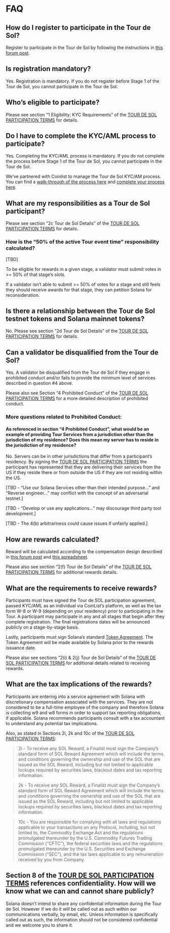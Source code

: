 # FAQ

## How do I register to participate in the Tour de Sol?

Register to participate in the Tour de Sol by following the instructions in [this forum post](https://forums.solana.com/t/tour-de-sol-registration/35).

## Is registration mandatory?

Yes. Registration is mandatory. If you do not register before Stage 1 of the Tour de Sol, you cannot participate in the Tour de Sol.

## Who’s eligible to participate?

Please see section “1 Eligibility; KYC Requirements” of the [TOUR DE SOL PARTICIPATION TERMS](https://drive.google.com/a/solana.com/file/d/15ueLG6VJoQ5Hx4rnpjFeuL3pG5DbrBbE/view?usp=sharing) for details.  

## Do I have to complete the KYC/AML process to participate?

Yes. Completing the KYC/AML process is mandatory. If you do not complete the process before Stage 1 of the Tour de Sol, you cannot participate in the Tour de Sol.

We’ve partnered with Coinlist to manage the Tour de Sol  KYC/AM process. You can find a [walk-through of the process here](https://docs.google.com/presentation/d/1gz8e34piUzzwzCMKwVrKKbZiPXV64Uq2-Izt4-VcMR4/) and [complete your process here](https://docs.google.com/presentation/d/1gz8e34piUzzwzCMKwVrKKbZiPXV64Uq2-Izt4-VcMR4/edit#slide=id.g5dff17f5e5_0_44).

## What are my responsibilities as a Tour de Sol participant?

Please see section “2c Tour de Sol Details” of the [TOUR DE SOL PARTICIPATION TERMS](https://drive.google.com/file/d/15ueLG6VJoQ5Hx4rnpjFeuL3pG5DbrBbE/view)  for details.

### How is the “50% of the active Tour event time” responsibility calculated?

\[TBD\]

To be eligible for rewards in a given stage, a validator must submit votes in &gt;= 50% of that stage’s slots. 

If a validator isn’t able to submit &gt;= 50% of votes for a stage and still feels they should receive awards for that stage, they can petition Solana for reconsideration.

## Is there a relationship between the Tour de Sol testnet tokens and Solana mainnet tokens?

No. Please see section ”2d Tour de Sol Details” of the [TOUR DE SOL PARTICIPATION TERMS](https://drive.google.com/file/d/15ueLG6VJoQ5Hx4rnpjFeuL3pG5DbrBbE/view) for details.

## Can a validator be disqualified from the Tour de Sol?

Yes. A validator be disqualified from the Tour de Sol if they engage in prohibited conduct and/or fails to provide the minimum level of services described in question \#4 above.

Please also see Section “4 Prohibited Conduct” of the [TOUR DE SOL PARTICIPATION TERMS](https://drive.google.com/file/d/15ueLG6VJoQ5Hx4rnpjFeuL3pG5DbrBbE/view) for a more detailed description of prohibited conduct.

### More questions related to Prohibited Conduct:

#### As referenced in section “4 Prohibited Conduct”, what would be an example of providing Tour Services from a jurisdiction other than the jurisdiction of my residence? Does this mean my server has to reside in the jurisdiction of my residence?

No. Servers can be in other jurisdictions that differ from a participant’s residency. By signing the  [TOUR DE SOL PARTICIPATION TERMS](https://drive.google.com/file/d/15ueLG6VJoQ5Hx4rnpjFeuL3pG5DbrBbE/view) the participant has represented that they are delivering their services from the US if they reside there or from outside the US if they are not residing within the US.

\[TBD - “Use our Solana Services other than their intended purpose…” and “Reverse engineer…” may conflict with the concept of an adversarial testnet.\]

\[TBD - “Develop or use any applications…” may discourage third party tool development.\]

\[TBD - The 4\(b\) arbitrariness could cause issues if unfairly applied.\]

## How are rewards calculated?

Reward will be calculated according to the compensation design described in [this forum post](https://forums.solana.com/t/tour-de-sol-stage-1-preliminary-compensation-design/79) and [this spreadsheet](https://docs.google.com/spreadsheets/d/11puBSw2THdO4wU-uyDEic-D03jg4ZAooVpcZU0w_4gI/edit#gid=218406032).

Please also see section “2\(f\) Tour de Sol Details” of the [TOUR DE SOL PARTICIPATION TERMS](https://drive.google.com/file/d/15ueLG6VJoQ5Hx4rnpjFeuL3pG5DbrBbE/view) for additional rewards details.

## What are the requirements to receive rewards?

Participants must have signed the Tour de SOL participation agreement, passed KYC/AML as an individual via CoinList’s platform, as well as the tax form W-8 or W-9 \(depending on your residency\) prior to participating in the Tour. A participant may participate in any and all stages that begin after they complete registration. The final registrations dates will be announced publicly on a stage-by-stage basis.

Lastly, participants must sign Solana’s standard [Token Agreement](https://drive.google.com/open?id=1O4cEUZzeSNoVcncbHcEegAqPgjT-7hcy). The Token Agreement will be made available by Solana prior to the rewards issuance date.

Please also see sections  “2\(i\) & 2\(j\) Tour de Sol Details” of the [TOUR DE SOL PARTICIPATION TERMS](https://drive.google.com/file/d/15ueLG6VJoQ5Hx4rnpjFeuL3pG5DbrBbE/view) for additional details related to receiving rewards.

## What are the tax implications of the rewards?

Participants are entering into a service agreement with Solana with discretionary compensation associated with the services. They are not considered to be a full-time employee of the company and therefore Solana is collecting w9 and w8 forms in order to support tax reporting obligations, if applicable. Solana recommends participants consult with a tax accountant to understand any potential tax implications.

Also, as stated in Sections 2i, 2k and 10c of the [TOUR DE SOL PARTICIPATION TERMS](https://drive.google.com/file/d/15ueLG6VJoQ5Hx4rnpjFeuL3pG5DbrBbE/view):

> 2i - To receive any SOL Reward, a Finalist must sign the Company’s standard form of SOL Reward Agreement which will include the terms and conditions governing the ownership and use of the SOL that are issued as the SOL Reward, including but not limited to applicable lockups required by securities laws, blackout dates and tax reporting information.

> 2k - To receive any SOL Reward, a Finalist must sign the Company’s standard form of SOL Reward Agreement which will include the terms and conditions governing the ownership and use of the SOL that are issued as the SOL Reward, including but not limited to applicable lockups required by securities laws, blackout dates and tax reporting information.

> 10c - You are responsible for complying with all laws and regulations applicable to your transactions on any Protocol, including, but not limited to, the Commodity Exchange Act and the regulations promulgated thereunder by the U.S. Commodity Futures Trading Commission \(“CFTC”\), the federal securities laws and the regulations promulgated thereunder by the U.S. Securities and Exchange Commission \(“SEC”\), and the tax laws applicable to any remuneration received by you from Company.

## Section 8 of the [TOUR DE SOL PARTICIPATION TERMS](https://drive.google.com/file/d/15ueLG6VJoQ5Hx4rnpjFeuL3pG5DbrBbE/view) references confidentiality. How will we know what we can and cannot share publicly?

Solana doesn’t intend to share any confidential information during the Tour de Sol. However if we do it will be called out as such within our communications verbally, by email, etc. Unless information is specifically called out as such, the information should not be considered confidential and we welcome you to share it.

